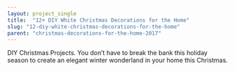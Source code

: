 ```yaml
---
layout: project_single
title:  "12+ DIY White Christmas Decorations for the Home"
slug: "12-diy-white-christmas-decorations-for-the-home"
parent: "christmas-decorations-for-the-home-2017"
---
```

DIY Christmas Projects. You don’t have to break the bank this holiday season to create an elegant winter wonderland in your home this Christmas.